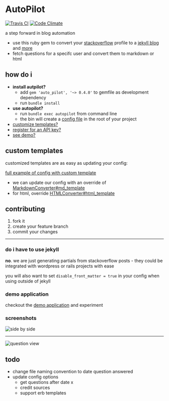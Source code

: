 # AutoPilot
[![Travis CI](https://travis-ci.org/lfender6445/auto_pilot.svg?branch=master)](https://travis-ci.org/lfender6445/auto_pilot)
[![Code Climate](https://codeclimate.com/github/lfender6445/auto_pilot/badges/gpa.svg)](https://codeclimate.com/github/lfender6445/auto_pilot)
<!--
[![Test Coverage](https://codeclimate.com/github/lfender6445/auto_pilot/badges/coverage.svg)](https://codeclimate.com/github/lfender6445/auto_pilot)
-->

a step forward in blog automation
- use this ruby gem to convert your [stackoverflow](http://www.stackoverflow.com/) profile to a [jekyll blog](http://jekyllrb.com/) and [more](#do-i-have-to-use-jekyll)
- fetch questions for a specifc user and convert them to markdown or html

## how do i
- __install autpilot?__
  - add `gem 'auto_pilot', '~> 0.4.0'` to gemfile as development dependency
  - run `bundle install`
- __use autopilot?__
  - run `bundle exec autopilot` from command line
  - the bin will create a [config file](https://github.com/lfender6445/auto_pilot/blob/master/lib/auto_pilot/templates/auto_pilot_config.rb) in the root of your project
- [customize templates?](#custom-templates)
- [register for an API key?](http://stackapps.com/apps/oauth/register)
- [see demo?](#demo-application)

## custom templates
customized templates are as easy as updating your config:

[full example of config with custom template](https://github.com/lfender6445/auto_pilot_demo/blob/custom_templates/auto_pilot_config.rb#L21)

- we can update our config with an override of [MarkdownConverter#md_template](https://github.com/lfender6445/auto_pilot/blob/e6fd551d64d27cd2a813bb71e6c0997eee9196d2/lib/auto_pilot/markdown_converter.rb#L25)
- for html, override [HTMLConverter#html_template](https://github.com/lfender6445/auto_pilot/blob/e6fd551d64d27cd2a813bb71e6c0997eee9196d2/lib/auto_pilot/html_converter.rb#L27)

## contributing

1. fork it
2. create your feature branch
3. commit your changes

________________________

### do i have to use jekyll
__no__. we are just generating partials from stackoverflow posts - they could be integrated with wordpress or rails projects with ease

you will also want to set `disable_front_matter = true` in your config when using outside of jekyll

### demo application
checkout the [demo application](https://github.com/lfender6445/auto_pilot_demo) and experiment

### screenshots

![side by side](http://i.imgur.com/Ffbzequ.png)
________________________
![question view](http://i.imgur.com/O206sol.png)

## todo
- change file naming convention to date question answered
- update config options
  - get questions after date x
  - credit sources
  - support erb templates
